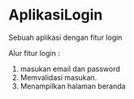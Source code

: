 # AplikasiLogin
Sebuah aplikasi dengan fitur login

Alur fitur login :
1. masukan email dan password
2. Memvalidasi masukan. 
3. Menampilkan halaman beranda

